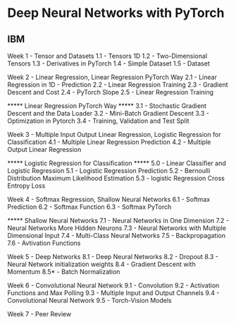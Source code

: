 # Deep Neural Networks with PyTorch
## IBM

Week 1 - Tensor and Datasets
1.1 - Tensors 1D
1.2 - Two-Dimensional Tensors
1.3 - Derivatives in PyTorch
1.4 - Simple Dataset
1.5 - Dataset

Week 2 - Linear Regression, Linear Regression PyTorch Way
2.1 - Linear Regression in 1D - Prediction
2.2 - Linear Regression Training
2.3 - Gradient Descent and Cost
2.4 - PyTorch Slope
2.5 - Linear Regression Training

***** Linear Regression PyTorch Way *****
3.1 - Stochastic Gradient Descent and the Data Loader
3.2 - Mini-Batch Gradient Descent
3.3 - Optimization in Pytorch
3.4 - Training, Validation and Test Split

Week 3 - Multiple Input Output Linear Regression, Logistic Regression for Classification
4.1 - Multiple Linear Regression Prediction
4.2 - Multiple Output Linear Regression

***** Logistic Regression for Classification *****
5.0 - Linear Classifier and Logistic Regression
5.1 - Logistic Regression Prediction
5.2 - Bernoulli Distribution Maximum Likelihood Estimation
5.3 - logistic Regression Cross Entropy Loss

Week 4 - Softmax Regression, Shallow Neural Networks
6.1 - Softmax Prediction
6.2 - Softmax Function
6.3 - Softmax PyTorch

***** Shallow Neural Networks
7.1 - Neural Networks in One Dimension
7.2 - Neural Networks More Hidden Neurons
7.3 - Neural Networks with Multiple Dimensional Input
7.4 - Multi-Class Neural Networks
7.5 - Backpropagation
7.6 - Avtivation Functions

Week 5 - Deep Networks
8.1 - Deep Neural Networks
8.2 - Dropout
8.3 - Neural Network initialization weights
8.4 - Gradient Descent with Momentum
8.5* - Batch Normalization

Week 6 - Convolutional Neural Network
9.1 - Convolution
9.2 - Activation Functions and Max Polling
9.3 - Multiple Input and Output Channels
9.4 - Convolutional Neural Network
9.5 - Torch-Vision Models


Week 7 - Peer Review 
